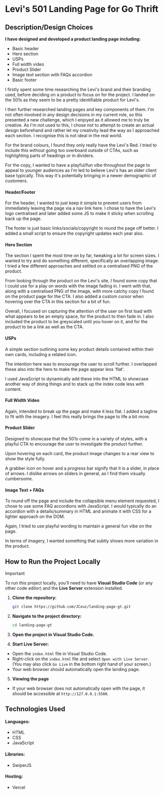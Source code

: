# Levi's 501 Landing Page for Go Thrift

## Description/Design Choices

**I have designed and developed a product landing page including:**
* Basic header
* Hero section
* USPs
* Full width video
* Product Slider
* Image text section with FAQs accordion
* Basic footer

I firstly spent some time researching the Levi's brand and their branding used, before deciding on a product to focus on for the project. I landed on the 501s as they seem to be a pretty identifiable product for Levi's.

I then further researched landing pages and key components of them. I'm not often involved in any design decisions in my current role, so this presented a new challenge, which I enjoyed as it allowed me to truly be creative. As I'm not used to this, I chose not to attempt to create an actual design beforehand and rather let my creativity lead the way as I approached each section. I recognise this is not ideal in the real world.

For the brand colours, I found they only really have the Levi's Red. I tried to include this without going too overboard outside of CTAs, such as highlighting parts of headings or in dividers.

For the copy, I wanted to have a playful/fun vibe throughout the page to appeal to younger audiences as I'm led to believe Levi's has an older client base typically. This way it's potentially bringing in a newer demographic of customers.

#### Header/Footer
For the header, I wanted to just keep it simple to prevent users from immediately leaving the page via a nav link here. I chose to have the Levi's logo centralised and later added some JS to make it sticky when scrolling back up the page.

The footer is just basic links/socials/copyright to round the page off better. I added a small script to ensure the copyright updates each year also.

#### Hero Section
The section I spent the most time on by far, tweaking a lot for screen sizes. I wanted to try and do something different, specifically an overlapping image. I tried a few different approaches and settled on a centralised PNG of the product.

From looking through the product on the Levi's site, I found some copy that I could use for a play on words with the image fading in. I went with that, along with a centralised PNG of the image, with more catchy copy I found on the product page for the CTA. I also added a custom cursor when hovering over the CTA in this section for a bit of fun.

Overall, I focused on capturing the attention of the user on first load with what appears to be an empty space, for the product to then fade in. I also included the product to be greyscaled until you hover on it, and for the product to be a link as well as the CTA.

#### USPs

A simple section outlining some key product details contained within their own cards, including a related icon.

The intention here was to encourage the user to scroll further. I overlapped these also into the hero to make the page appear less 'flat'.

I used JavaScript to dynamically add these into the HTML to showcase another way of doing things and to stack up the index code less with content.

#### Full Width Video

Again, intended to break up the page and make it less flat. I added a tagline to fit with the imagery. I feel this really brings the page to life a bit more.

#### Product Slider

Designed to showcase that the 501s come in a variety of styles, with a playful CTA to encourage the user to investigate the product further.

Upon hovering on each card, the product image changes to a rear view to show the style fully.

A grabber icon on hover and a progress bar signify that it is a slider, in place of arrows. I dislike arrows on sliders in general, as I find them visually cumbersome.

#### Image Text + FAQs

To round off the page and include the collapsible menu element requested, I chose to use some FAQ accordions with JavaScript. I would typically do an accordion with a details/summary in HTML and animate it with CSS for a lighter approach on the DOM.

Again, I tried to use playful wording to maintain a general fun vibe on the page.

In terms of imagery, I wanted something that subtly shows more variation in the product.

## How to Run the Project Locally

> [!IMPORTANT]
> To run this project locally, you'll need to have **Visual Studio Code** (or any other code editor) and the **Live Server** extension installed.

1. **Clone the repository:**
   ```bash
   git clone https://github.com/JCouz/landing-page-gt.git
   ```

2. **Navigate to the project directory:**
   ```bash
   cd landing-page-gt
   ```

3. **Open the project in Visual Studio Code.**

4. **Start Live Server:**
* Open the `index.html` file in Visual Studio Code.
* Right-click on the `index.html` file and select `Open with Live Server`. (You may also click `Go Live` in the bottom right hand of your screen.)
* Your web browser should automatically open the landing page.

5. **Viewing the page**
* If your web browser does not automatically open with the page, it should be accessible at `http://127.0.0.1:5500`.
   
## Technologies Used

#### Languages: 

* HTML
* CSS
* JavaScript

#### Libraries:

* SwiperJS

#### Hosting:

* Vercel
